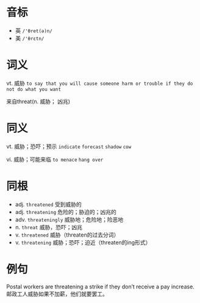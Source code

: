 # 音标

- 英 `/'θret(ə)n/`
- 美 `/'θrɛtn/`

# 词义

vt. 威胁
`to say that you will cause someone harm or trouble if they do not do what you want`



来自threat(n. 威胁； 凶兆)

# 同义

vt. 威胁；恐吓；预示
`indicate` `forecast` `shadow` `cow`

vi. 威胁；可能来临
`to menace` `hang over`

# 同根

- adj. `threatened` 受到威胁的
- adj. `threatening` 危险的；胁迫的；凶兆的
- adv. `threateningly` 威胁地；危险地；险恶地
- n. `threat` 威胁，恐吓；凶兆
- v. `threatened` 威胁（threaten的过去分词）
- v. `threatening` 威胁；恐吓；迫近（threaten的ing形式）

# 例句

Postal workers are threatening a strike if they don’t receive a pay increase.
邮政工人威胁如果不加薪，他们就要罢工。


